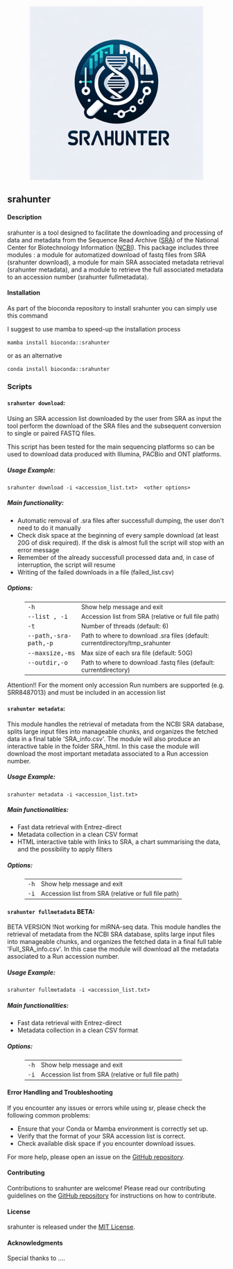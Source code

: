 <p align="center">
<img src='logo/SRA-HUNTER_logo.png' width='400'>
</p>

## srahunter 

#### Description
srahunter is a tool designed to facilitate the downloading and processing of data and metadata from the Sequence Read Archive ([SRA](https://www.ncbi.nlm.nih.gov/sra)) of the National Center for Biotechnology Information ([NCBI](https://www.ncbi.nlm.nih.gov/)). This package includes three modules : a module for automatized download of fastq files from SRA (srahunter download), a module for main SRA associated metadata retrieval (srahunter metadata), and a module to retrieve the full associated metadata to an accession number (srahunter fullmetadata).

#### Installation
As part of the bioconda repository to install srahunter you can simply use this command 

I suggest to use mamba to speed-up the installation process 

```
mamba install bioconda::srahunter
``` 

or as an alternative 
 
```
conda install bioconda::srahunter
``` 


### Scripts
#### `srahunter download`: 
Using an SRA accession list downloaded by the user from SRA as input the tool perform the download of the SRA files and the subsequent conversion to single or paired FASTQ files.

This script has been tested for the main sequencing platforms so can be used to download data produced with Illumina, PACBio and ONT platforms.

 ##### Usage Example: 
 ```
 srahunter download -i <accession_list.txt>  <other options>
```



 ##### Main functionality:
- Automatic removal of .sra files after successfull dumping, the user don't need to do it manually
- Check disk space at the beginning of every sample download (at least 20G of disk required). If the disk is almost full the script will stop with an error message
- Remember of the already successfull processed data and, in case of interruption, the script will resume
- Writing of the failed downloads in a file (failed_list.csv) 

 ##### Options:
<dl class="docutils">
<dd><table class="first last docutils option-list" frame="void" rules="none">
<col class="option" />
<col class="description" />
<tbody valign="top">
<tr><td class="option-group">
<kbd><span class="option">-h</span></kbd></td>
<td>Show help message and exit</td></tr>
<tr><td class="option-group">
<kbd><span class="option">--list , -i </span></kbd></td>
<td>Accession list from SRA (relative or full file path)</td></tr>
<tr><td class="option-group">
<kbd><span class="option">-t</span></kbd></td>
<td>Number of threads (default: 6)</td></tr>
<tr><td class="option-group">
<kbd><span class="option">--path,-sra-path,-p</span></kbd></td>
<td>Path to where to download .sra files (default: currentdirectory/tmp_srahunter</td></tr>
<tr><td class="option-group">
<kbd><span class="option">--maxsize,-ms</span></kbd></td>
<td>Max size of each sra file (default: 50G)</td></tr>
 <tr><td class="option-group">
<kbd><span class="option">--outdir,-o</span></kbd></td>
<td>Path to where to download .fastq files (default: currentdirectory)</td></tr>
</tbody>
</table>
</dd>
</dl>

Attention!! For the moment only accession Run numbers are supported (e.g. SRR8487013) and must be included in an accession list 



#### `srahunter metadata`: 

This module handles the retrieval of metadata from the NCBI SRA database, splits large input files into manageable chunks, and organizes the fetched data in a final table 'SRA_info.csv'. The module will also produce an interactive table in the folder SRA_html. In this case the module will download the most important metadata associated to a Run accession number.

 ##### Usage Example: 
 ```
 srahunter metadata -i <accession_list.txt>
```


##### Main functionalities:
- Fast data retrieval with Entrez-direct 
- Metadata collection in a clean CSV format 
- HTML interactive table with links to SRA, a chart summarising the data, and the possibility to apply filters 

##### Options:
<dl class="docutils">
<dd><table class="first last docutils option-list" frame="void" rules="none">
<col class="option" />
<col class="description" />
<tbody valign="top">
<tr><td class="option-group">
<kbd><span class="option">-h</span></kbd></td>
<td>Show help message and exit</td></tr>
<tr><td class="option-group">
<kbd><span class="option">-i</span></kbd></td>
<td>Accession list from SRA (relative or full file path)</td></tr>
</tbody>
</table>
</dd>
</dl>



#### `srahunter fullmetadata`  BETA: 

BETA VERSION !Not working for miRNA-seq data. This module handles the retrieval of metadata from the NCBI SRA database, splits large input files into manageable chunks, and organizes the fetched data in a final full table 'Full_SRA_info.csv'. In this case the module will download all the metadata associated to a Run accession number.

 ##### Usage Example: 
 ```
 srahunter fullmetadata -i <accession_list.txt>
```


##### Main functionalities:
- Fast data retrieval with Entrez-direct 
- Metadata collection in a clean CSV format 

##### Options:
<dl class="docutils">
<dd><table class="first last docutils option-list" frame="void" rules="none">
<col class="option" />
<col class="description" />
<tbody valign="top">
<tr><td class="option-group">
<kbd><span class="option">-h</span></kbd></td>
<td>Show help message and exit</td></tr>
<tr><td class="option-group">
<kbd><span class="option">-i</span></kbd></td>
<td>Accession list from SRA (relative or full file path)</td></tr>
</tbody>
</table>
</dd>
</dl>

#### Error Handling and Troubleshooting
If you encounter any issues or errors while using sr, please check the following common problems:
- Ensure that your Conda or Mamba environment is correctly set up.
- Verify that the format of your SRA accession list is correct.
- Check available disk space if you encounter download issues.

For more help, please open an issue on the [GitHub repository](https://github.com/GitEnricoNeko/srahunter/issues).

#### Contributing
Contributions to srahunter are welcome! Please read our contributing guidelines on the [GitHub repository](https://github.com/GitEnricoNeko/srahunter) for instructions on how to contribute.

#### License
srahunter is released under the [MIT License](https://opensource.org/licenses/MIT).

#### Acknowledgments
Special thanks to ....

